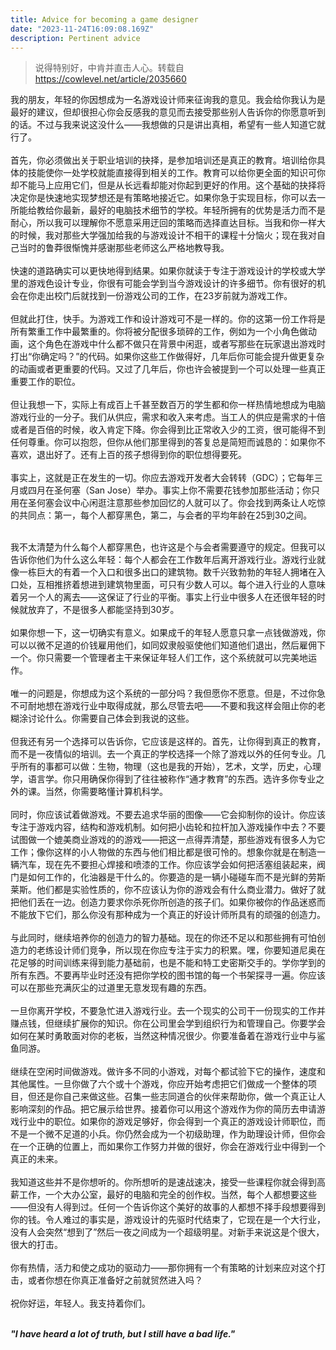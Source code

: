 ```yaml
---
title: Advice for becoming a game designer
date: "2023-11-24T16:09:08.169Z"
description: Pertinent advice
---
```


> 说得特别好，中肯并直击人心。转载自 https://cowlevel.net/article/2035660

我的朋友，年轻的你因想成为一名游戏设计师来征询我的意见。我会给你我认为是最好的建议，但却很担心你会反感我的意见而去接受那些别人告诉你的你愿意听到的话。不过与我来说这没什么——我想做的只是讲出真相，希望有一些人知道它就行了。
</br>
</br>
首先，你必须做出关于职业培训的抉择，是参加培训还是真正的教育。培训给你具体的技能使你一处学校就能直接得到相关的工作。教育可以给你更全面的知识可你却不能马上应用它们，但是从长远看却能对你起到更好的作用。这个基础的抉择将决定你是快速地实现梦想还是有策略地接近它。如果你急于实现目标，你可以去一所能给教给你最新，最好的电脑技术细节的学校。年轻所拥有的优势是活力而不是耐心，所以我可以理解你不愿意采用迂回的策略而选择直达目标。当我和你一样大的时候，我对那些大学强加给我的与游戏设计不相干的课程十分恼火；现在我对自己当时的鲁莽很惭愧并感谢那些老师这么严格地教导我。
</br>
</br>
快速的道路确实可以更快地得到结果。如果你就读于专注于游戏设计的学校或大学里的游戏色设计专业，你很有可能会学到当今游戏设计的许多细节。你有很好的机会在你走出校门后就找到一份游戏公司的工作，在23岁前就为游戏工作。
</br>
</br>
但就此打住，快手。为游戏工作和设计游戏可不是一样的。你的这第一份工作将是所有繁重工作中最繁重的。你将被分配很多琐碎的工作，例如为一个小角色做动画，这个角色在游戏中什么都不做只在背景中闲逛，或者写那些在玩家退出游戏时打出“你确定吗？”的代码。如果你这些工作做得好，几年后你可能会提升做更复杂的动画或者更重要的代码。又过了几年后，你也许会被提到一个可以处理一些真正重要工作的职位。
</br>
</br>
但让我想一下，实际上有成百上千甚至数百万的学生都和你一样热情地想成为电脑游戏行业的一分子。我们从供应，需求和收入来考虑。当工人的供应是需求的十倍或者是百倍的时候，收入肯定下降。你会得到比正常收入少的工资，很可能得不到任何尊重。你可以抱怨，但你从他们那里得到的答复总是简短而诚恳的：如果你不喜欢，退出好了。还有上百的孩子想得到你的职位想得要死。
</br>
</br>
事实上，这就是正在发生的一切。你应去游戏开发者大会转转（GDC）；它每年三月或四月在圣何塞（San Jose）举办。事实上你不需要花钱参加那些活动；你只用在圣何塞会议中心闲逛注意那些参加回忆的人就可以了。你会找到两条让人吃惊的共同点：第一，每个人都穿黑色，第二，与会者的平均年龄在25到30之间。
</br>
</br>

我不太清楚为什么每个人都穿黑色，也许这是个与会者需要遵守的规定。但我可以告诉你他们为什么这么年轻：每个人都会在工作数年后离开游戏行业。游戏行业就像一栋巨大的有着一个入口和很多出口的建筑物。数千兴致勃勃的年轻人拥堵在入口处，互相推挤着想进到建筑物里面，可只有少数人可以。每个进入行业的人意味着另一个人的离去——这保证了行业的平衡。事实上行业中很多人在还很年轻的时候就放弃了，不是很多人都能坚持到30岁。
</br>
</br>
如果你想一下，这一切确实有意义。如果成千的年轻人愿意只拿一点钱做游戏，你可以以微不足道的价钱雇用他们，如同奴隶般驱使他们知道他们退出，然后雇佣下一个。你只需要一个管理者主干来保证年轻人们工作，这个系统就可以完美地运作。
</br>
</br>
唯一的问题是，你想成为这个系统的一部分吗？我但愿你不愿意。但是，不过你急不可耐地想在游戏行业中取得成就，那么尽管去吧——不要和我这样会阻止你的老糊涂讨论什么。你需要自己体会到我说的这些。
</br>
</br>
但我还有另一个选择可以告诉你，它应该是这样的。首先，让你得到真正的教育，而不是一夜情似的培训。去一个真正的学校选择一个除了游戏以外的任何专业。几乎所有的事都可以做：生物，物理（这也是我的开始），艺术，文学，历史，心理学，语言学。你只用确保你得到了往往被称作“通才教育”的东西。选许多你专业之外的课。当然，你需要略懂计算机科学。
</br>
</br>
同时，你应该试着做游戏。不要去追求华丽的图像——它会抑制你的设计。你应该专注于游戏内容，结构和游戏机制。如何把小齿轮和拉杆加入游戏操作中去？不要试图做一个媲美商业游戏的的游戏——把这一点得弄清楚，那些游戏有很多人为它工作；像你这样的小人物做的东西与他们相比都是很可怜的。想象你就是在制造一辆汽车，现在先不要担心焊接和喷漆的工作。你应该学会如何把活塞组装起来，阀门是如何工作的，化油器是干什么的。你要造的是一辆小碰碰车而不是光鲜的劳斯莱斯。他们都是实验性质的，你不应该认为你的游戏会有什么商业潜力。做好了就把他们丢在一边。创造力要求你杀死你所创造的孩子们。如果你被你的作品迷惑而不能放下它们，那么你没有那种成为一个真正的好设计师所具有的顽强的创造力。
</br>
</br>
与此同时，继续培养你的创造力的智力基础。现在的你还不足以和那些拥有可怕创造力的老练设计师们竞争，所以现在你应专注于实力的积累。嘿，你要知道尼奥在花足够的时间训练来得到能力基础前，也是不能和特工史密斯交手的。学你学到的所有东西。不要再毕业时还没有把你学校的图书馆的每一个书架探寻一遍。你应该可以在那些充满灰尘的过道里无意发现有趣的东西。
</br>
</br>
一旦你离开学校，不要急忙进入游戏行业。去一个现实的公司干一份现实的工作并赚点钱，但继续扩展你的知识。你在公司里会学到组织行为和管理自己。你要学会如何在某时勇敢面对你的老板，当然这种情况很少。你要准备着在游戏行业中与鲨鱼同游。
</br>
</br>
继续在空闲时间做游戏。做许多不同的小游戏，对每个都试验下它的操作，速度和其他属性。一旦你做了六个或十个游戏，你应开始考虑把它们做成一个整体的项目，但还是你自己来做这些。召集一些志同道合的伙伴来帮助你，做一个真正让人影响深刻的作品。把它展示给世界。接着你可以用这个游戏作为你的简历去申请游戏行业中的职位。如果你的游戏足够好，你会得到一个真正的游戏设计师职位，而不是一个微不足道的小兵。你仍然会成为一个初级助理，作为助理设计师，但你会在一个正确的位置上，而如果你工作努力并做的很好，你会在游戏行业中得到一个真正的未来。
</br>
</br>
我知道这些并不是你想听的。你所想听的是速战速决，接受一些课程你就会得到高薪工作，一个大办公室，最好的电脑和完全的创作权。当然，每个人都想要这些——但没有人得到过。任何一个告诉你这个美好的故事的人都想不择手段想要得到你的钱。令人难过的事实是，游戏设计的先驱时代结束了，它现在是一个大行业，没有人会突然“想到了”然后一夜之间成为一个超级明星。对新手来说这是个很大，很大的打击。
</br>
</br>
你有热情，活力和使之成功的驱动力——那你拥有一个有策略的计划来应对这个打击，或者你想在你真正准备好之前就贸然进入吗？
</br>
</br>
祝你好运，年轻人。我支持着你们。
</br>
</br>

***"I have heard a lot of truth, but I still have a bad life."***
